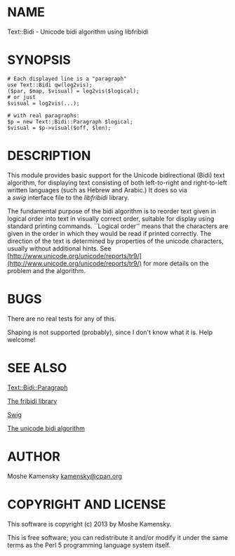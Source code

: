 # NAME

Text::Bidi - Unicode bidi algorithm using libfribidi

# SYNOPSIS

    # Each displayed line is a "paragraph"
    use Text::Bidi qw(log2vis);
    ($par, $map, $visual) = log2vis($logical);
    # or just
    $visual = log2vis(...);

    # with real paragraphs:
    $p = new Text::Bidi::Paragraph $logical;
    $visual = $p->visual($off, $len);

# DESCRIPTION

This module provides basic support for the Unicode bidirectional (Bidi) text 
algorithm, for displaying text consisting of both left-to-right and 
right-to-left written languages (such as Hebrew and Arabic.) It does so via  
a _swig_ interface file to the _libfribidi_ library.

The fundamental purpose of the bidi algorithm is to reorder text given in 
logical order into text in visually correct order, suitable for display using 
standard printing commands. \`\`Logical order'' means that the characters are 
given in the order in which they would be read if printed correctly. The 
direction of the text is determined by properties of the unicode characters, 
usually without additional hints.  See 
[http://www.unicode.org/unicode/reports/tr9/](http://www.unicode.org/unicode/reports/tr9/) for more details on the 
problem and the algorithm.

# BUGS

There are no real tests for any of this.

Shaping is not supported (probably), since I don't know what it is. Help 
welcome!

# SEE ALSO

[Text::Bidi::Paragraph](http://search.cpan.org/perldoc?Text::Bidi::Paragraph)

[The fribidi library](http://fribidi.org/)

[Swig](http://www.swig.org)

[The unicode bidi algorithm](http://www.unicode.org/unicode/reports/tr9/)

# AUTHOR

Moshe Kamensky <kamensky@cpan.org>

# COPYRIGHT AND LICENSE

This software is copyright (c) 2013 by Moshe Kamensky.

This is free software; you can redistribute it and/or modify it under
the same terms as the Perl 5 programming language system itself.
